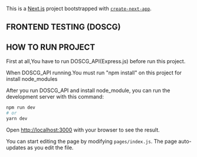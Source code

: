 This is a [Next.js](https://nextjs.org/) project bootstrapped with [`create-next-app`](https://github.com/vercel/next.js/tree/canary/packages/create-next-app).
## FRONTEND TESTING (DOSCG)

## HOW TO RUN PROJECT

First at all,You have to run DOSCG_API(Express.js) before run this project.

When DOSCG_API running.You must run "npm install" on this project for install node_modules

After you run DOSCG_API and install node_module, you can run the development server with this command:

```bash
npm run dev
# or
yarn dev
```

Open [http://localhost:3000](http://localhost:3000) with your browser to see the result.

You can start editing the page by modifying `pages/index.js`. The page auto-updates as you edit the file.
